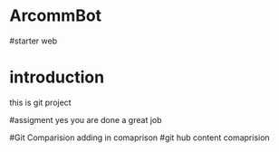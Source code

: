 # ArcommBot
#starter web 

 # introduction
this is git project 
 
 
 #assigment
yes you are done a great job

#Git Comparision 
adding in comaprison 
#git hub content comaprision 
## 
